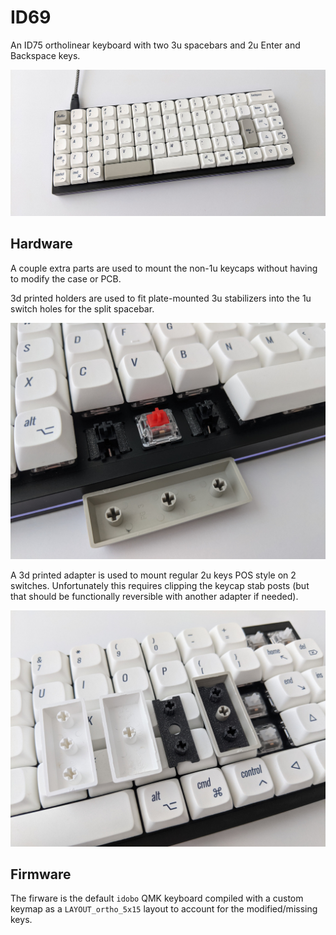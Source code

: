 # ID69

An ID75 ortholinear keyboard with two 3u spacebars and 2u Enter and Backspace keys.

![Assembled keyboard](images/keyboard.jpg)



## Hardware

A couple extra parts are used to mount the non-1u keycaps without having to modify the case or PCB.

3d printed holders are used to fit plate-mounted 3u stabilizers into the 1u switch holes for the split spacebar.

![Close-up of installed stabilizers](images/stab-holders.jpg)

A 3d printed adapter is used to mount regular 2u keys POS style on 2 switches. Unfortunately this requires clipping the keycap stab posts (but that should be functionally reversible with another adapter if needed).

![Unmodified, with clipped stab posts, adapter, with installed adapter](images/2u-adapters.jpg)



## Firmware

The firware is the default `idobo` QMK keyboard compiled with a custom keymap as a `LAYOUT_ortho_5x15` layout to account for the modified/missing keys.
